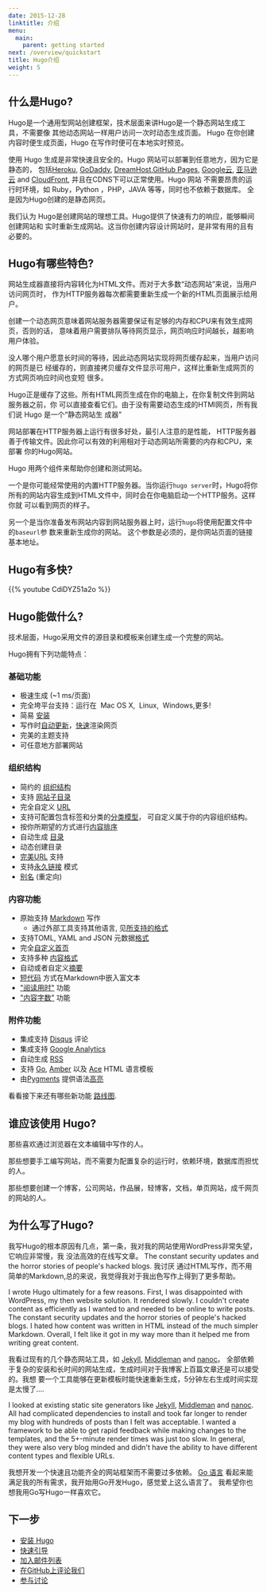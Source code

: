 ```yaml
---
date: 2015-12-28
linktitle: 介绍
menu:
  main:
    parent: getting started
next: /overview/quickstart
title: Hugo介绍
weight: 5
---
```


## 什么是Hugo?
Hugo是一个通用型网站创建框架，技术层面来讲Hugo是一个静态网站生成工具，不需要像
其他动态网站一样用户访问一次时动态生成页面。
Hugo 在你创建内容时便生成页面，Hugo 在写作时便可在本地实时预览。
 
使用 Hugo 生成是非常快速且安全的。Hugo 网站可以部署到任意地方，因为它是静态的，
包括[Heroku][], [GoDaddy][], [DreamHost][],[GitHub Pages][], [Google云][Google Cloud Storage], 
[亚马逊云][Amazon S3] and [CloudFront][], 并且在CDNS下可以正常使用。Hugo 网站
不需要昂贵的运行时环境，如 Ruby，Python ，PHP，JAVA 等等，同时也不依赖于数据库。
全是因为Hugo创建的是静态网页。

[Heroku]: https://www.heroku.com/
[GoDaddy]: https://www.godaddy.com/
[DreamHost]: http://www.dreamhost.com/
[GitHub Pages]: https://pages.github.com/
[Google Cloud Storage]: http://cloud.google.com/storage/
[Amazon S3]: http://aws.amazon.com/s3/
[CloudFront]: http://aws.amazon.com/cloudfront/ "Amazon CloudFront"

我们认为 Hugo是创建网站的理想工具。Hugo提供了快速有力的响应，能够瞬间创建网站和
实时重新生成网站。这当你创建内容设计网站时，是非常有用的且有必要的。

## Hugo有哪些特色?

网站生成器直接将内容转化为HTML文件。而对于大多数“动态网站”来说，当用户访问网页时，
作为HTTP服务器每次都需要重新生成一个新的HTML页面展示给用户。

创建一个动态网页意味着网站服务器需要保证有足够的内存和CPU来有效生成网页，否则的话，
意味着用户需要排队等待网页显示，网页响应时间越长，越影响用户体验。

没人哪个用户愿意长时间的等待，因此动态网站实现将网页缓存起来，当用户访问的网页是已
经缓存的，则直接拷贝缓存文件显示可用户，这样比重新生成网页的方式网页响应时间也变短
很多。

Hugo正是缓存了这些。所有HTML网页生成在你的电脑上，在你复制文件到网站服务器之前，你
可以直接查看它们。由于没有需要动态生成的HTMl网页，所有我们说 Hugo 是一个“静态网站生
成器”

网站部署在HTTP服务器上运行有很多好处，最引人注意的是性能， HTTP服务器善于传输文件。因此你可以有效的利用相对于动态网站所需要的内存和CPU，来部署
你的Hugo网站。

Hugo 用两个组件来帮助你创建和测试网站。

一个是你可能经常使用的内置HTTP服务器。当你运行`hugo server`时，Hugo将你所有的网站内容生成到HTML文件中，同时会在你电脑启动一个HTTP服务。这样你就
可以看到网页的样子。

另一个是当你准备发布网站内容到网站服务器上时，运行`hugo`将使用配置文件中的`baseurl`参
数来重新生成你的网站。 这个参数是必须的，是你网站页面的链接基本地址。

## Hugo有多快?

{{% youtube CdiDYZ51a2o %}}

## Hugo能做什么?
 
技术层面，Hugo采用文件的源目录和模板来创建生成一个完整的网站。

Hugo拥有下列功能特点：

### 基础功能

  * 极速生成 (~1&nbsp;ms/页面)
  * 完全垮平台支持：运行在 <i class="fa fa-apple"></i>&nbsp;Mac OS&nbsp;X, <i class="fa fa-linux"></i>&nbsp;Linux, <i class="fa fa-windows"></i>&nbsp;Windows,更多!
  * 简易 [安装](/overview/installing/)
  * 写作时[自动更新](/extras/livereload/)，[快速](/overview/usage/)渲染网页
  * 完美的主题支持
  * 可任意地方部署网站

### 组织结构

  * 简约的 [组织结构](/content/organization/)
  * 支持 [网站子目录](/content/sections/)
  * 完全自定义 [URL](/extras/urls/)
  * 支持可配置包含标签和分类的[分类模型](/taxonomies/overview/)， 可自定义属于你的内容组织结构。
  * 按你所期望的方式进行[内容排序](/content/ordering/)
  * 自动生成 [目录](/extras/toc/)
  * 动态创建目录
  * [完美URL](/extras/urls/) 支持
  * 支持[永久链接](/extras/permalinks/) 模式
  * [别名](/extras/aliases/) (重定向)

### 内容功能

  * 原始支持 [Markdown](/content/example/) 写作
    * 通过外部工具支持其他语言, 见[所支持的格式](/content/supported-formats)
  * 支持TOML, YAML and JSON 元数据[格式](/content/front-matter/)
  * 完全[自定义首页](/layout/homepage/)
  * 支持多种 [内容格式](/content/types/)
  * 自动或者自定义[摘要](/content/summaries/)
  * [短代码](/extras/shortcodes/) 方式在Markdown中嵌入富文本
  * ["阅读用时"](/layout/variables/) 功能
  * ["内容字数"](/layout/variables/) 功能

### 附件功能

  * 集成支持 [Disqus](https://disqus.com/) 评论
  * 集成支持 [Google Analytics](https://google-analytics.com/) 
  * 自动生成 [RSS](/layout/rss/)
  * 支持 [Go](http://golang.org/pkg/html/template/), [Amber](https://github.com/eknkc/amber) 以及 [Ace](http://ace.yoss.si/) HTML 语言模板
  * 由[Pygments](http://pygments.org/) 提供语法[高亮](/extras/highlighting/)  

看看接下来还有哪些新功能 [路线图](/meta/roadmap/).

## 谁应该使用 Hugo?

那些喜欢通过浏览器在文本编辑中写作的人。 

那些想要手工编写网站，而不需要为配置复杂的运行时，依赖环境，数据库而担忧的人。  

那些想要创建一个博客，公司网站，作品展，轻博客，文档，单页网站，成千网页的网站的人。

## 为什么写了Hugo?

我写Hugo的根本原因有几点，第一条，我对我的网站使用WordPress非常失望，它响应非常慢，我
没法高效的在线写文章。
The constant security updates and the horror stories of people's hacked blogs. 我讨厌
通过HTML写作，而不用简单的Markdown,总的来说，我觉得我对于我出色写作上得到了更多帮助。

I wrote Hugo ultimately for a few reasons. First, I was disappointed with
WordPress, my then website solution. It rendered slowly. I couldn't create
content as efficiently as I wanted to and needed to be online to write
posts. The constant security updates and the horror stories of people's
hacked blogs. I hated how content was written in HTML instead of the much
simpler Markdown. Overall, I felt like it got in my way more than it helped
me from writing great content.

我看过现有的几个静态网站工具，如 [Jekyll][], [Middleman][] and [nanoc][]。
全部依赖于复杂的安装和长时间的网站生成，生成时间对于我博客上百篇文章还是可以接受的。我想
要一个工具能够在更新模板时能快速重新生成，5分钟左右生成时间实现是太慢了....

I looked at existing static site generators like [Jekyll][], [Middleman][] and [nanoc][].
All had complicated dependencies to install and took far longer to render
my blog with hundreds of posts than I felt was acceptable. I wanted
a framework to be able to get rapid feedback while making changes to the
templates, and the 5+-minute render times was just too slow. In general,
they were also very blog minded and didn't have the ability to have
different content types and flexible URLs.

[Jekyll]: http://jekyllrb.com/
[Middleman]: https://middlemanapp.com/
[nanoc]: http://nanoc.ws/

我想开发一个快速且功能齐全的网站框架而不需要过多依赖。
 [Go 语言][Go language] 看起来能满足我的所有需求，我开始用Go开发Hugo，感觉爱上这么语言了。
 我希望你也想我用Go写Hugo一样喜欢它。

[Go language]: http://golang.org/ "The Go Programming Language"

## 下一步

 * [安装 Hugo](/overview/installing/)
 * [快速引导](/overview/quickstart/)
 * [加入邮件列表](/community/mailing-list/)
 * [在GitHub上评论我们](https://github.com/spf13/hugo)
 * [参与讨论](http://discuss.gohugo.io/)
